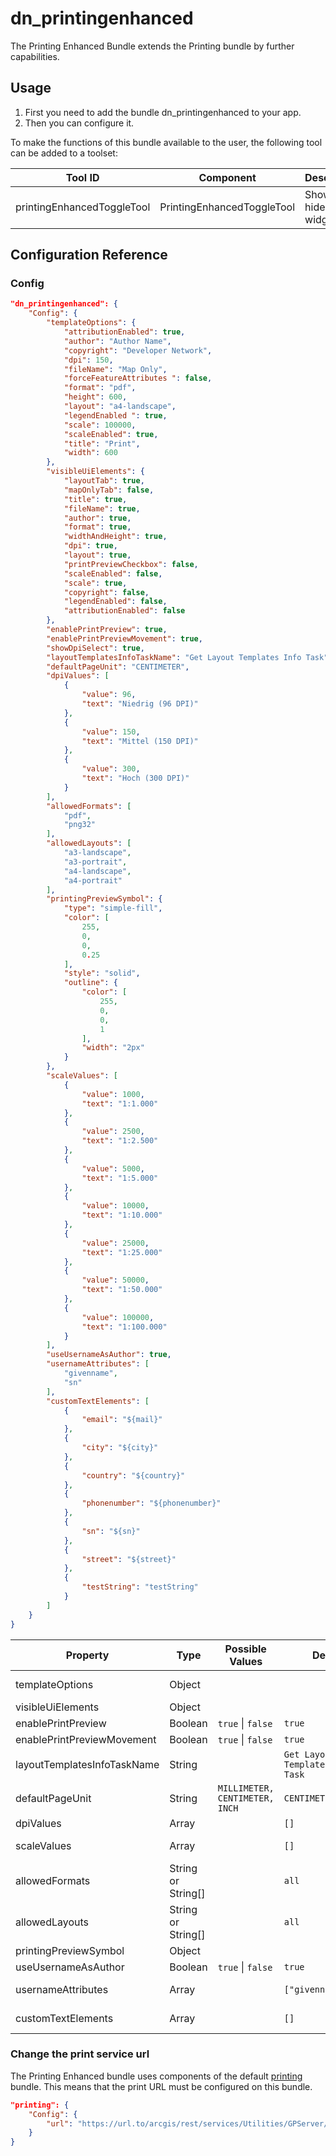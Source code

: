 # dn_printingenhanced

The Printing Enhanced Bundle extends the Printing bundle by further capabilities.

## Usage
1. First you need to add the bundle dn_printingenhanced to your app.
2. Then you can configure it.

To make the functions of this bundle available to the user, the following tool can be added to a toolset:

| Tool ID                    | Component                  | Description              |
|----------------------------|----------------------------|--------------------------|
| printingEnhancedToggleTool | PrintingEnhancedToggleTool | Show or hide the widget. |

## Configuration Reference

### Config

```json
"dn_printingenhanced": {
    "Config": {
        "templateOptions": {
            "attributionEnabled": true,
            "author": "Author Name",
            "copyright": "Developer Network",
            "dpi": 150,
            "fileName": "Map Only",
            "forceFeatureAttributes ": false,
            "format": "pdf",
            "height": 600,
            "layout": "a4-landscape",
            "legendEnabled ": true,
            "scale": 100000,
            "scaleEnabled": true,
            "title": "Print",
            "width": 600
        },
        "visibleUiElements": {
            "layoutTab": true,
            "mapOnlyTab": false,
            "title": true,
            "fileName": true,
            "author": true,
            "format": true,
            "widthAndHeight": true,
            "dpi": true,
            "layout": true,
            "printPreviewCheckbox": false,
            "scaleEnabled": false,
            "scale": true,
            "copyright": false,
            "legendEnabled": false,
            "attributionEnabled": false
        },
        "enablePrintPreview": true,
        "enablePrintPreviewMovement": true,
        "showDpiSelect": true,
        "layoutTemplatesInfoTaskName": "Get Layout Templates Info Task",
        "defaultPageUnit": "CENTIMETER",
        "dpiValues": [
            {
                "value": 96,
                "text": "Niedrig (96 DPI)"
            },
            {
                "value": 150,
                "text": "Mittel (150 DPI)"
            },
            {
                "value": 300,
                "text": "Hoch (300 DPI)"
            }
        ],
        "allowedFormats": [
            "pdf",
            "png32"
        ],
        "allowedLayouts": [
            "a3-landscape",
            "a3-portrait",
            "a4-landscape",
            "a4-portrait"
        ],
        "printingPreviewSymbol": {
            "type": "simple-fill",
            "color": [
                255,
                0,
                0,
                0.25
            ],
            "style": "solid",
            "outline": {
                "color": [
                    255,
                    0,
                    0,
                    1
                ],
                "width": "2px"
            }
        },
        "scaleValues": [
            {
                "value": 1000,
                "text": "1:1.000"
            },
            {
                "value": 2500,
                "text": "1:2.500"
            },
            {
                "value": 5000,
                "text": "1:5.000"
            },
            {
                "value": 10000,
                "text": "1:10.000"
            },
            {
                "value": 25000,
                "text": "1:25.000"
            },
            {
                "value": 50000,
                "text": "1:50.000"
            },
            {
                "value": 100000,
                "text": "1:100.000"
            }
        ],
        "useUsernameAsAuthor": true,
        "usernameAttributes": [
            "givenname",
            "sn"
        ],
        "customTextElements": [
            {
                "email": "${mail}"
            },
            {
                "city": "${city}"
            },
            {
                "country": "${country}"
            },
            {
                "phonenumber": "${phonenumber}"
            },
            {
                "sn": "${sn}"
            },
            {
                "street": "${street}"
            },
            {
                "testString": "testString"
            }
        ]
    }
}
```

| Property                       | Type               | Possible Values                    | Default                              | Description                                                                                                                                                                                                                       |
|--------------------------------|--------------------|------------------------------------|--------------------------------------|-----------------------------------------------------------------------------------------------------------------------------------------------------------------------------------------------------------------------------------|
| templateOptions                | Object             |                                    |                                      | Esri Print Widget TemplateOptions:https://developers.arcgis.com/javascript/latest/api-reference/esri-widgets-Print-TemplateOptions.html                                                                                           |
| visibleUiElements              | Object             |                                    |                                      | Controls visibility of UI elements.                                                                                                                                                                                               |
| enablePrintPreview             | Boolean            | ```true``` &#124; ```false```      | ```true```                           | Default value for the print preview.                                                                                                                                                                                              |
| enablePrintPreviewMovement     | Boolean            | ```true``` &#124; ```false```      | ```true```                           | Allows the user to edit the print preview in map.                                                                                                                                                                                 |
| layoutTemplatesInfoTaskName    | String             |                                    | ```Get Layout Templates Info Task``` | Layout templates task name.                                                                                                                                                                                                       |
| defaultPageUnit                | String             | ```MILLIMETER, CENTIMETER, INCH``` | ```CENTIMETER```                     | Default template unit (ArcGIS Server < 10.6).                                                                                                                                                                                     |
| dpiValues                      | Array              |                                    | ```[]```                             | Available dpi values.                                                                                                                                                                                                             |
| scaleValues                    | Array              |                                    | ```[]```                             | Available scale values. If the array is filled, a select will be available in the UI instead of a text field.                                                                                                                     |
| allowedFormats                 | String or String[] |                                    | ```all```                            | Specify the print output file format(s) that the user can select based on the options available from the print service. See: https://developers.arcgis.com/javascript/latest/api-reference/esri-widgets-Print.html#allowedFormats |
| allowedLayouts                 | String or String[] |                                    | ```all```                            | Specify the print output layout(s) that the user can select based on the options available from the print service. See: https://developers.arcgis.com/javascript/latest/api-reference/esri-widgets-Print.html#allowedLayouts      |
| printingPreviewSymbol          | Object             |                                    |                                      | Print preview symbol.                                                                                                                                                                                                             |
| useUsernameAsAuthor            | Boolean            | ```true``` &#124; ```false```      | ```true```                           | Use the currently logged in user to pre-enter the author.                                                                                                                                                                         |
| usernameAttributes             | Array              |                                    | ```["givenname","sn"]```             | Attributes of the user for determining the user name. https://demos.conterra.de/mapapps/resources/jsregistry/root/authentication/latest/README.md                                                                                                                                                                             |
| customTextElements             | Array              |                                    | ```[]```                             | Define custom text elements that are available in the print template. You can use strings or replacer for values of the user object.                                                                                              |

### Change the print service url

The Printing Enhanced bundle uses components of the default [printing](https://demos.conterra.de/mapapps/resources/jsregistry/root/printing/4.11.1/README.md) bundle.
This means that the print URL must be configured on this bundle.

```json
"printing": {
    "Config": {
        "url": "https://url.to/arcgis/rest/services/Utilities/GPServer/Export%20Web%20Map%20Task"
    }
}
```
